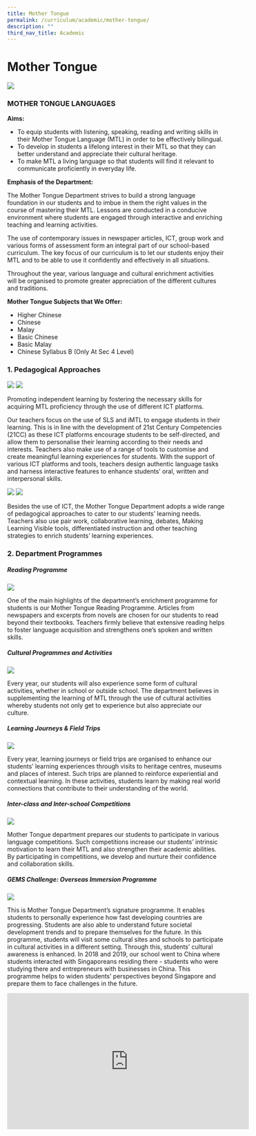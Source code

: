 ```yaml
---
title: Mother Tongue
permalink: /curriculum/academic/mother-tongue/
description: ""
third_nav_title: Academic
---
```

# **Mother Tongue**

![](/images/Mother-Tongue-2048x1463.jpg)

### MOTHER TONGUE LANGUAGES

**Aims:**

* To equip students with listening, speaking, reading and writing skills in their Mother Tongue Language (MTL) in order to be effectively bilingual.
* To develop in students a lifelong interest in their MTL so that they can better understand and appreciate their cultural heritage.
* To make MTL a living language so that students will find it relevant to communicate proficiently in everyday life.
 

**Emphasis of the Department:**

The Mother Tongue Department strives to build a strong language foundation in our students and to imbue in them the right values in the course of mastering their MTL. Lessons are conducted in a conducive environment where students are engaged through interactive and enriching teaching and learning activities.

The use of contemporary issues in newspaper articles, ICT, group work and various forms of assessment form an integral part of our school-based curriculum. The key focus of our curriculum is to let our students enjoy their MTL and to be able to use it confidently and effectively in all situations.

Throughout the year, various language and cultural enrichment activities will be organised to promote greater appreciation of the different cultures and traditions.


**Mother Tongue Subjects that We Offer:**

* Higher Chinese   
* Chinese   
* Malay   
* Basic Chinese    
* Basic Malay   
* Chinese Syllabus B (Only At Sec 4 Level)

### 1. Pedagogical Approaches

![](/images/Pedagogical-Approach-1.jpg)
![](/images/Pedagogical-Approach-2.jpg)

Promoting independent learning by fostering the necessary skills for acquiring MTL proficiency through the use of different ICT platforms.

Our teachers focus on the use of SLS and iMTL to engage students in their learning. This is in line with the development of 21st Century Competencies (21CC) as these ICT platforms encourage students to be self-directed, and allow them to personalise their learning according to their needs and interests. Teachers also make use of a range of tools to customise and create meaningful learning experiences for students. With the support of various ICT platforms and tools, teachers design authentic language tasks and harness interactive features to enhance students’ oral, written and interpersonal skills.

![](/images/Pedagogical-Approach-3.jpg)
![](/images/Pedagogical-Approach-4.png)

Besides the use of ICT, the Mother Tongue Department adopts a wide range of pedagogical approaches to cater to our students’ learning needs. Teachers also use pair work, collaborative learning, debates, Making Learning Visible tools, differentiated instruction and other teaching strategies to enrich students’ learning experiences.

### 2\. Department Programmes

##### Reading Programme

![](/images/Reading-Programme-1.png)

One of the main highlights of the department’s enrichment programme for students is our Mother Tongue Reading Programme. Articles from newspapers and excerpts from novels are chosen for our students to read beyond their textbooks. Teachers firmly believe that extensive reading helps to foster language acquisition and strengthens one’s spoken and written skills.

##### Cultural Programmes and Activities

![](/images/Cultural%20Programmes%20and%20Activities.png)

Every year, our students will also experience some form of cultural activities, whether in school or outside school. The department believes in supplementing the learning of MTL through the use of cultural activities whereby students not only get to experience but also appreciate our culture.

##### Learning Journeys & Field Trips

![](/images/Learning%20Journeys%20&%20Field%20Trips.png)

Every year, learning journeys or field trips are organised to enhance our students’ learning experiences through visits to heritage centres, museums and places of interest.  Such trips are planned to reinforce experiential and contextual learning. In these activities, students learn by making real world connections that contribute to their understanding of the world.


##### Inter-class and Inter-school Competitions

![](/images/Inter-class%20and%20Inter-school%20Competitions.png)

Mother Tongue department prepares our students to participate in various language competitions. Such competitions increase our students’ intrinsic motivation to learn their MTL and also strengthen their academic abilities. By participating in competitions, we develop and nurture their confidence and collaboration skills.

##### GEMS Challenge: Overseas Immersion Programme

![](/images/GEMS%20Challenge:%20Overseas%20Immersion%20Programme.png)

This is Mother Tongue Department’s signature programme. It enables students to personally experience how fast developing countries are progressing. Students are also able to understand future societal development trends and to prepare themselves for the future. In this programme, students will visit some cultural sites and schools to participate in cultural activities in a different setting. Through this, students’ cultural awareness is enhanced. In 2018 and 2019, our school went to China where students interacted with Singaporeans residing there - students who were studying there and entrepreneurs with businesses in China. This programme helps to widen students’ perspectives beyond Singapore and prepare them to face challenges in the future.




<iframe width="560" height="315" src="https://www.youtube.com/embed/ZZdnlYvFjFk" title="YouTube video player" frameborder="0" allow="accelerometer; autoplay; clipboard-write; encrypted-media; gyroscope; picture-in-picture" allowfullscreen></iframe>